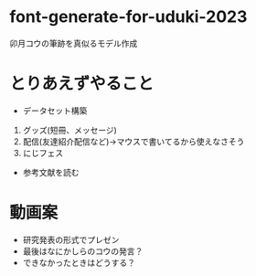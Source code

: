 # font-generate-for-uduki-2023
卯月コウの筆跡を真似るモデル作成

# とりあえずやること

* データセット構築
1. グッズ(短冊、メッセージ)
2. 配信(友達紹介配信など)→マウスで書いてるから使えなさそう
3. にじフェス
* 参考文献を読む

# 動画案
* 研究発表の形式でプレゼン
* 最後はなにかしらのコウの発言？
* できなかったときはどうする？
